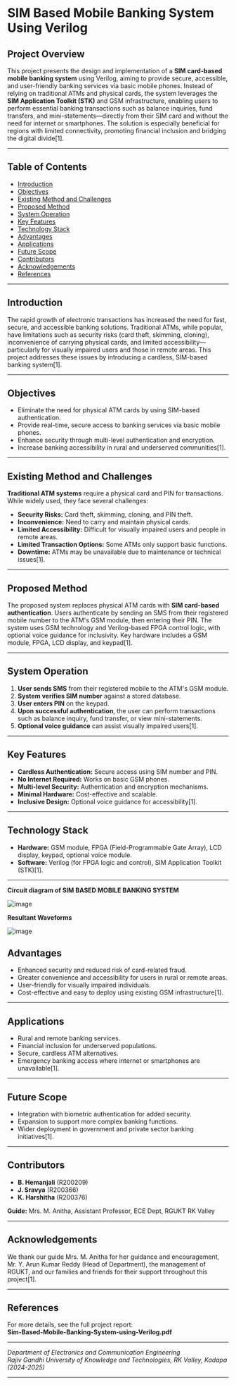 # SIM Based Mobile Banking System Using Verilog

## Project Overview

This project presents the design and implementation of a **SIM card-based mobile banking system** using Verilog, aiming to provide secure, accessible, and user-friendly banking services via basic mobile phones. Instead of relying on traditional ATMs and physical cards, the system leverages the **SIM Application Toolkit (STK)** and GSM infrastructure, enabling users to perform essential banking transactions such as balance inquiries, fund transfers, and mini-statements—directly from their SIM card and without the need for internet or smartphones. The solution is especially beneficial for regions with limited connectivity, promoting financial inclusion and bridging the digital divide[1].

---

## Table of Contents

- [Introduction](#introduction)
- [Objectives](#objectives)
- [Existing Method and Challenges](#existing-method-and-challenges)
- [Proposed Method](#proposed-method)
- [System Operation](#system-operation)
- [Key Features](#key-features)
- [Technology Stack](#technology-stack)
- [Advantages](#advantages)
- [Applications](#applications)
- [Future Scope](#future-scope)
- [Contributors](#contributors)
- [Acknowledgements](#acknowledgements)
- [References](#references)

---

## Introduction

The rapid growth of electronic transactions has increased the need for fast, secure, and accessible banking solutions. Traditional ATMs, while popular, have limitations such as security risks (card theft, skimming, cloning), inconvenience of carrying physical cards, and limited accessibility—particularly for visually impaired users and those in remote areas. This project addresses these issues by introducing a cardless, SIM-based banking system[1].

---

## Objectives

- Eliminate the need for physical ATM cards by using SIM-based authentication.
- Provide real-time, secure access to banking services via basic mobile phones.
- Enhance security through multi-level authentication and encryption.
- Increase banking accessibility in rural and underserved communities[1].

---

## Existing Method and Challenges

**Traditional ATM systems** require a physical card and PIN for transactions. While widely used, they face several challenges:
- **Security Risks:** Card theft, skimming, cloning, and PIN theft.
- **Inconvenience:** Need to carry and maintain physical cards.
- **Limited Accessibility:** Difficult for visually impaired users and people in remote areas.
- **Limited Transaction Options:** Some ATMs only support basic functions.
- **Downtime:** ATMs may be unavailable due to maintenance or technical issues[1].

---

## Proposed Method

The proposed system replaces physical ATM cards with **SIM card-based authentication**. Users authenticate by sending an SMS from their registered mobile number to the ATM's GSM module, then entering their PIN. The system uses GSM technology and Verilog-based FPGA control logic, with optional voice guidance for inclusivity. Key hardware includes a GSM module, FPGA, LCD display, and keypad[1].

---

## System Operation

1. **User sends SMS** from their registered mobile to the ATM's GSM module.
2. **System verifies SIM number** against a stored database.
3. **User enters PIN** on the keypad.
4. **Upon successful authentication**, the user can perform transactions such as balance inquiry, fund transfer, or view mini-statements.
5. **Optional voice guidance** can assist visually impaired users[1].

---

## Key Features

- **Cardless Authentication:** Secure access using SIM number and PIN.
- **No Internet Required:** Works on basic GSM phones.
- **Multi-level Security:** Authentication and encryption mechanisms.
- **Minimal Hardware:** Cost-effective and scalable.
- **Inclusive Design:** Optional voice guidance for accessibility[1].

---

## Technology Stack

- **Hardware:** GSM module, FPGA (Field-Programmable Gate Array), LCD display, keypad, optional voice module.
- **Software:** Verilog (for FPGA logic and control), SIM Application Toolkit (STK)[1].

---

**Circuit diagram of SIM BASED MOBILE BANKING SYSTEM**

![image](https://github.com/user-attachments/assets/6d830221-516a-4932-8e48-64dfdc9888cb)

**Resultant Waveforms**

![image](https://github.com/user-attachments/assets/cd261933-9722-4693-8b3b-e4fa431a1ea9)



## Advantages

- Enhanced security and reduced risk of card-related fraud.
- Greater convenience and accessibility for users in rural or remote areas.
- User-friendly for visually impaired individuals.
- Cost-effective and easy to deploy using existing GSM infrastructure[1].

---

## Applications

- Rural and remote banking services.
- Financial inclusion for underserved populations.
- Secure, cardless ATM alternatives.
- Emergency banking access where internet or smartphones are unavailable[1].

---

## Future Scope

- Integration with biometric authentication for added security.
- Expansion to support more complex banking functions.
- Wider deployment in government and private sector banking initiatives[1].

---

## Contributors

- **B. Hemanjali** (R200209)
- **J. Sravya** (R200366)
- **K. Harshitha** (R200376)

**Guide:** Mrs. M. Anitha, Assistant Professor, ECE Dept, RGUKT RK Valley

---

## Acknowledgements

We thank our guide Mrs. M. Anitha for her guidance and encouragement, Mr. Y. Arun Kumar Reddy (Head of Department), the management of RGUKT, and our families and friends for their support throughout this project[1].

---

## References

For more details, see the full project report:  
**Sim-Based-Mobile-Banking-System-using-Verilog.pdf**

---

*Department of Electronics and Communication Engineering*  
*Rajiv Gandhi University of Knowledge and Technologies, RK Valley, Kadapa (2024-2025)*

---
